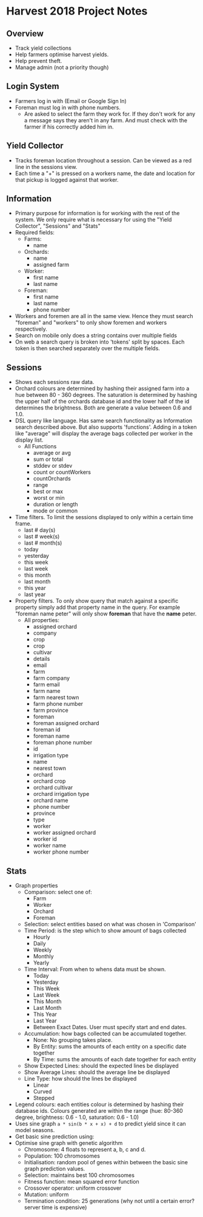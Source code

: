 # Harvest 2018 Project Notes

## Overview

- Track yield collections
- Help farmers optimise harvest yields.
- Help prevent theft.
- Manage admin (not a priority though)

## Login System

- Farmers log in with (Email or Google Sign In)
- Foreman must log in with phone numbers.
  - Are asked to select the farm they work for. If they don't work for any
  a message says they aren't in any farm. And must check with the farmer if
  his correctly added him in.

## Yield Collector

- Tracks foreman location throughout a session. Can be viewed as a red line in
the sessions view.
- Each time a "+" is pressed on a workers name, the date and location for that
pickup is logged against that worker.

## Information

- Primary purpose for information is for working with the rest of the system.
We only require what is necessary for using the "Yield Collector", "Sessions"
and "Stats"
- Required fields:
  - Farms:
    - name
  - Orchards:
    - name
    - assigned farm
  - Worker:
    - first name
    - last name
  - Foreman:
    - first name
    - last name
    - phone number
- Workers and foremen are all in the same view. Hence they
must search "foreman" and "workers" to only show foremen and workers
respectively.
- Search on mobile only does a string contains over multiple fields
- On web a search query is broken into 'tokens' split by spaces. Each token is then searched separately over the multiple fields.

## Sessions

- Shows each sessions raw data.
- Orchard colours are determined by hashing their assigned farm into a hue between 80 - 360 degrees. The saturation is determined by hashing the upper half of the orchards database id and the lower half of the id determines the brightness. Both are generate a value between 0.6 and 1.0.
- DSL query like language. Has same search functionality as Information search
described above. But also supports 'functions'. Adding in a token like "average"
will display the average bags collected per worker in the display list.
  - All Functions
    - average or avg
    - sum or total
    - stddev or stdev
    - count or countWorkers
    - countOrchards
    - range
    - best or max
    - worst or min
    - duration or length
    - mode or common
- Time filters. To limit the sessions displayed to only
within a certain time frame.
  - last # day(s)
  - last # week(s)
  - last # month(s)
  - today
  - yesterday
  - this week
  - last week
  - this month
  - last month
  - this year
  - last year
- Property filters. To only show query that match against a specific property
simply add that property name in the query. For example "foreman name peter" will only show **foreman** that have the **name** peter.
  - All properties:
    - assigned orchard
    - company
    - crop
    - crop
    - cultivar
    - details
    - email
    - farm
    - farm company
    - farm email
    - farm name
    - farm nearest town
    - farm phone number
    - farm province
    - foreman
    - foreman assigned orchard
    - foreman id
    - foreman name
    - foreman phone number
    - id
    - irrigation type
    - name
    - nearest town
    - orchard
    - orchard crop
    - orchard cultivar
    - orchard irrigation type
    - orchard name
    - phone number
    - province
    - type
    - worker
    - worker assigned orchard
    - worker id
    - worker name
    - worker phone number

## Stats

- Graph properties
  - Comparison: select one of:
    - Farm
    - Worker
    - Orchard
    - Foreman
  - Selection: select entities based on what was chosen in 'Comparison'
  - Time Period: is the step which to show amount of bags collected
    - Hourly
    - Daily
    - Weekly
    - Monthly
    - Yearly
  - Time Interval: From when to whens data must be shown.
    - Today
    - Yesterday
    - This Week
    - Last Week
    - This Month
    - Last Month
    - This Year
    - Last Year
    - Between Exact Dates. User must specify start and end dates.
  - Accumulation: how bags collected can be accumulated together.
    - None: No grouping takes place.
    - By Entity: sums the amounts of each entity on a specific date together
    - By Time: sums the amounts of each date together for each entity
  - Show Expected Lines: should the expected lines be displayed
  - Show Average Lines: should the average line be displayed
  - Line Type: how should the lines be displayed
    - Linear
    - Curved
    - Stepped
- Legend colours: each entities colour is determined by hashing their database ids. Colours generated are within the range (hue: 80-360 degree, brightness: 0.6 - 1.0, saturation: 0.6 - 1.0)
- Uses sine graph `a * sin(b * x + x) + d` to predict yield since it can model
seasons.
- Get basic sine prediction using:
- Optimise sine graph with genetic algorithm
  - Chromosome: 4 floats to represent a, b, c and d.
  - Population: 100 chromosomes
  - Initialisation: random pool of genes within between the basic sine graph
  prediction values.
  - Selection: maintains best 100 chromosomes
  - Fitness function: mean squared error function
  - Crossover operator: uniform crossover
  - Mutation: uniform
  - Termination condition: 25 generations (why not until a certain error?
    server time is expensive)

